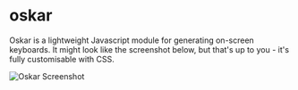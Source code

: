 # oskar

Oskar is a lightweight Javascript module for generating on-screen keyboards. It might look like the screenshot below, but that's up to you - it's fully customisable with CSS.

![Oskar Screenshot](https://raw.github.com/jaz303/oskar/master/screenshot.png)

